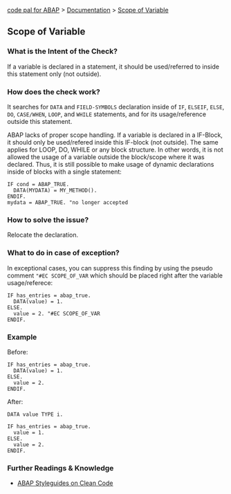 [code pal for ABAP](../../README.md) > [Documentation](../check_documentation.md) > [Scope of Variable](scope-of-variable.md)

## Scope of Variable

### What is the Intent of the Check?
If a variable is declared in a statement, it should be used/referred to inside this statement only (not outside).

### How does the check work?
It searches for `DATA` and `FIELD-SYMBOLS` declaration inside of `IF`, `ELSEIF`, `ELSE`, `DO`, `CASE/WHEN`, `LOOP`, and `WHILE` statements, and for its usage/reference outside this statement.

ABAP lacks of proper scope handling. If a variable is declared in a IF-Block, it should only be used/refered inside this IF-block (not outside). The same applies for LOOP, DO, WHILE or any block structure. In other words, it is not allowed the usage of a variable outside the block/scope where it was declared. Thus, it is still possible to make usage of dynamic declarations inside of blocks with a single statement:

```abap
IF cond = ABAP_TRUE.
  DATA(MYDATA) = MY_METHOD().
ENDIF.
mydata = ABAP_TRUE. "no longer accepted
```

### How to solve the issue?
Relocate the declaration.

### What to do in case of exception?
In exceptional cases, you can suppress this finding by using the pseudo comment `"#EC SCOPE_OF_VAR` which should be placed right after the variable usage/referece:

```abap
IF has_entries = abap_true.
  DATA(value) = 1.
ELSE.
  value = 2. "#EC SCOPE_OF_VAR
ENDIF.
```

### Example

Before:
```abap
IF has_entries = abap_true.
  DATA(value) = 1.
ELSE.
  value = 2.
ENDIF.
```

After:
```abap
DATA value TYPE i.

IF has_entries = abap_true.
  value = 1.
ELSE.
  value = 2.
ENDIF.
```

### Further Readings & Knowledge
* [ABAP Styleguides on Clean Code](https://github.com/SAP/styleguides/blob/master/clean-abap/CleanABAP.md#dont-declare-inline-in-optional-branches)
